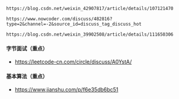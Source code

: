 ```text
https://blog.csdn.net/weixin_42907817/article/details/107121470

https://www.nowcoder.com/discuss/482816?type=2&channel=-2&source_id=discuss_tag_discuss_hot

https://blog.csdn.net/weixin_39902508/article/details/111650306
```

####  字节面试（重点）
- https://leetcode-cn.com/circle/discuss/A0YstA/

#### 基本算法（重点）
- https://www.jianshu.com/p/f6e35db6bc51